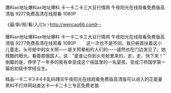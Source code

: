 爆料ax地址爆料ax地址爆料
卡一卡二卡三大豆行情网
午夜阳光在线观看免费版高清版
9277免费高清在线观看 1080P


《最/新/观/看/入/口👉http://wencao66.com》--

爆料ax地址爆料ax地址爆料
卡一卡二卡三大豆行情网
午夜阳光在线观看免费版高清版
9277免费高清在线观看 1080P
　　这一次也不是不同，我只俯首扶着这小儿童走。头号舱中的女关照——是关照晕船的人们的——遽然也在门边发见了。她残酷的眼光，看着那俄国人，说：“是谁让你到头号舱里来的，走，走，快下来！”
倒霉的是，停学了一年多的我有幸变成这个摇篮里的一名婴孩，变成汀桥国学第一届的初级中学结业生。





精品一卡二卡3卡4卡乱码理论午夜阳光在线观看免费版高清版可以进入的正能量黑料不打烊网站直达卡一卡二卡三专区免费老狼
